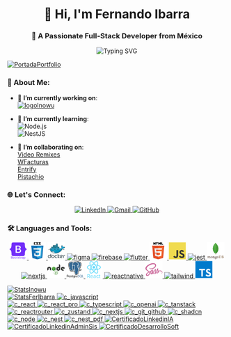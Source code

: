 <h1 align="center">👋 Hi, I'm Fernando Ibarra</h1>
<h3 align="center">🚀 A Passionate Full-Stack Developer from México</h3>

<p align="center">
  <img src="https://readme-typing-svg.herokuapp.com?font=Fira+Code&weight=600&size=24&pause=1000&color=F75C7E&center=true&vCenter=true&width=500&lines=Full-Stack+Developer;Open-Source+Enthusiast;Passionate+About+Tech+%26+Innovation" alt="Typing SVG" />
</p>

<a href="https://www.linkedin.com/in/feribarra1" target="_blank" rel="noreferrer"> <img src="https://i.imgur.com/qBeHqYl.png" alt="PortadaPortfolio" /> </a> <br/>

### 🌟 About Me:
- 🔭 **I’m currently working on**:  
  <a href="https://inowu.dev/" target="_blank" rel="noreferrer"> <img src="https://i.imgur.com/GI6sAoD.png" alt="logoInowu" /> </a>

- 🌱 **I’m currently learning**:  
  ![Node.js](https://img.shields.io/badge/-Node.js-339933?logo=node.js&logoColor=white&style=flat)  
  ![NestJS](https://img.shields.io/badge/-NestJS-E0234E?logo=nestjs&logoColor=white&style=flat)

- 👯 **I’m collaborating on**:  
  [Video Remixes](https://videoremixes.netlify.app/trends)  
  [WFacturas](https://wfacturas.com/folios)  
  [Entrify](https://www.entrify.mx/)  
  [Pistachio](https://www.pistachio.fi/)
  
### 🌐 Let's Connect:
<p align="center">
  <a href="https://www.linkedin.com/in/feribarra1/" target="_blank">
    <img src="https://img.shields.io/badge/LinkedIn-0077B5?logo=linkedin&logoColor=white&style=for-the-badge" alt="LinkedIn" />
  </a>
  <a href="mailto:Fernandooibarra@gmail.com" target="_blank">
    <img src="https://img.shields.io/badge/Gmail-D14836?logo=gmail&logoColor=white&style=for-the-badge" alt="Gmail" />
  </a>
  <a href="https://github.com/FeribarraInowu" target="_blank">
    <img src="https://img.shields.io/badge/GitHub-181717?logo=github&logoColor=white&style=for-the-badge" alt="GitHub" />
  </a>
</p>

### 🛠️ Languages and Tools:
<p align="center"> <a href="https://getbootstrap.com" target="_blank" rel="noreferrer"> <img src="https://raw.githubusercontent.com/devicons/devicon/master/icons/bootstrap/bootstrap-plain-wordmark.svg" alt="bootstrap" width="40" height="40"/> </a> <a href="https://www.w3schools.com/css/" target="_blank" rel="noreferrer"> <img src="https://raw.githubusercontent.com/devicons/devicon/master/icons/css3/css3-original-wordmark.svg" alt="css3" width="40" height="40"/> </a> <a href="https://www.docker.com/" target="_blank" rel="noreferrer"> <img src="https://raw.githubusercontent.com/devicons/devicon/master/icons/docker/docker-original-wordmark.svg" alt="docker" width="40" height="40"/> </a> <a href="https://www.figma.com/" target="_blank" rel="noreferrer"> <img src="https://www.vectorlogo.zone/logos/figma/figma-icon.svg" alt="figma" width="40" height="40"/> </a> <a href="https://firebase.google.com/" target="_blank" rel="noreferrer"> <img src="https://www.vectorlogo.zone/logos/firebase/firebase-icon.svg" alt="firebase" width="40" height="40"/> </a> <a href="https://flutter.dev" target="_blank" rel="noreferrer"> <img src="https://www.vectorlogo.zone/logos/flutterio/flutterio-icon.svg" alt="flutter" width="40" height="40"/> </a> <a href="https://www.w3.org/html/" target="_blank" rel="noreferrer"> <img src="https://raw.githubusercontent.com/devicons/devicon/master/icons/html5/html5-original-wordmark.svg" alt="html5" width="40" height="40"/> </a> <a href="https://developer.mozilla.org/en-US/docs/Web/JavaScript" target="_blank" rel="noreferrer"> <img src="https://raw.githubusercontent.com/devicons/devicon/master/icons/javascript/javascript-original.svg" alt="javascript" width="40" height="40"/> </a> <a href="https://jestjs.io" target="_blank" rel="noreferrer"> <img src="https://www.vectorlogo.zone/logos/jestjsio/jestjsio-icon.svg" alt="jest" width="40" height="40"/> </a> <a href="https://www.mongodb.com/" target="_blank" rel="noreferrer"> <img src="https://raw.githubusercontent.com/devicons/devicon/master/icons/mongodb/mongodb-original-wordmark.svg" alt="mongodb" width="40" height="40"/> </a> <a href="https://nextjs.org/" target="_blank" rel="noreferrer"> <img src="https://cdn.worldvectorlogo.com/logos/nextjs-2.svg" alt="nextjs" width="40" height="40"/> </a> <a href="https://nodejs.org" target="_blank" rel="noreferrer"> <img src="https://raw.githubusercontent.com/devicons/devicon/master/icons/nodejs/nodejs-original-wordmark.svg" alt="nodejs" width="40" height="40"/> </a> <a href="https://www.postgresql.org" target="_blank" rel="noreferrer"> <img src="https://raw.githubusercontent.com/devicons/devicon/master/icons/postgresql/postgresql-original-wordmark.svg" alt="postgresql" width="40" height="40"/> </a> <a href="https://reactjs.org/" target="_blank" rel="noreferrer"> <img src="https://raw.githubusercontent.com/devicons/devicon/master/icons/react/react-original-wordmark.svg" alt="react" width="40" height="40"/> </a> <a href="https://reactnative.dev/" target="_blank" rel="noreferrer"> <img src="https://reactnative.dev/img/header_logo.svg" alt="reactnative" width="40" height="40"/> </a> <a href="https://sass-lang.com" target="_blank" rel="noreferrer"> <img src="https://raw.githubusercontent.com/devicons/devicon/master/icons/sass/sass-original.svg" alt="sass" width="40" height="40"/> </a> <a href="https://tailwindcss.com/" target="_blank" rel="noreferrer"> <img src="https://www.vectorlogo.zone/logos/tailwindcss/tailwindcss-icon.svg" alt="tailwind" width="40" height="40"/> </a> <a href="https://www.typescriptlang.org/" target="_blank" rel="noreferrer"> <img src="https://raw.githubusercontent.com/devicons/devicon/master/icons/typescript/typescript-original.svg" alt="typescript" width="40" height="40"/> </a> </p>

<a href="https://www.github.com/FeribarraInowu" target="_blank" rel="noreferrer"> <img src="https://i.imgur.com/0Q0wNuB.png" alt="StatsInowu" /> </a> <br/>
<a href="https://www.github.com/Feribarra1" target="_blank" rel="noreferrer"> <img src="https://i.imgur.com/yhteFf2.png" alt="StatsFerIbarra" /> </a>
<a href="https://cursos.devtalles.com/certificates/0ukjpjpu3m" target="_blank" rel="noreferrer"> <img src="https://i.imgur.com/G0ct8M7.jpeg" alt="c_javascript" /> </a> <br/>
<a href="https://cursos.devtalles.com/certificates/1tufqctqtl" target="_blank" rel="noreferrer"> <img src="https://i.imgur.com/uOyBwvP.jpeg" alt="c_react" /> </a>
<a href="https://cursos.devtalles.com/certificates/6pal3nwfr8" target="_blank" rel="noreferrer"> <img src="https://i.imgur.com/WzpvI6C.jpeg" alt="c_react_pro" /> </a>
<a href="https://cursos.devtalles.com/certificates/hbll5frkg7" target="_blank" rel="noreferrer"> <img src="https://i.imgur.com/DgrWi3k.jpeg" alt="c_typescript" /> </a>
<a href="https://cursos.devtalles.com/certificates/hmg7rnngij" target="_blank" rel="noreferrer"> <img src="https://i.imgur.com/vbdUQvc.jpeg" alt="c_openai" /> </a>
<a href="https://cursos.devtalles.com/certificates/irg3nsjnzj" target="_blank" rel="noreferrer"> <img src="https://i.imgur.com/3OZvkWV.jpeg" alt="c_tanstack" /> </a>
<a href="https://cursos.devtalles.com/certificates/etbadnszea" target="_blank" rel="noreferrer"> <img src="https://i.imgur.com/kHXedJz.jpeg" alt="c_reactrouter" /> </a>
<a href="https://cursos.devtalles.com/certificates/igzbv9zjly" target="_blank" rel="noreferrer"> <img src="https://i.imgur.com/dF9hMUJ.jpeg" alt="c_zustand" /> </a>
<a href="https://cursos.devtalles.com/certificates/f5vsw3jrvt" target="_blank" rel="noreferrer"> <img src="https://i.imgur.com/xKye8go.jpeg" alt="c_nextjs" /> </a>
<a href="https://cursos.devtalles.com/certificates/60yhalceu6" target="_blank" rel="noreferrer"> <img src="https://i.imgur.com/1TU18ZR.jpeg" alt="c_git_github" /> </a>
<a href="https://cursos.devtalles.com/certificates/ymsslzknzy" target="_blank" rel="noreferrer"> <img src="https://i.imgur.com/eYqQVQG.jpeg" alt="c_shadcn" /> </a>
<a href="https://cursos.devtalles.com/certificates/epjl1mza9y" target="_blank" rel="noreferrer"> <img src="https://i.imgur.com/94HoX2o.jpeg" alt="c_node" /> </a>
<a href="https://cursos.devtalles.com/certificates/bcdvt6t2hd" target="_blank" rel="noreferrer"> <img src="https://i.imgur.com/ylYZO0S.jpeg" alt="c_nest" /> </a>
<a href="https://cursos.devtalles.com/certificates/a6dki5q26m" target="_blank" rel="noreferrer"> <img src="https://i.imgur.com/OadreRP.jpeg" alt="c_nest_pdf" /> </a>
<a href="https://www.linkedin.com/learning/certificates/557f513e7ac29edaff10120c047fcaa20e14f49ad5cb22ada78fb992a133c298" target="_blank" rel="noreferrer"> <img src="https://i.imgur.com/KZfZAxN.jpeg" alt="CertificadoLinkedinIA" /> </a>
<a href="https://www.linkedin.com/learning/certificates/6102dccfffdf2a7957f2b873e9b085e337a12fb2e79240241ce644d998838a5d?trk=share_certificate" target="_blank" rel="noreferrer"> <img src="https://i.imgur.com/j6bKiCz.jpeg" alt="CertificadoLinkedinAdminSis" /> </a>
<a href="https://www.linkedin.com/learning/certificates/099ea9806183134afcfa1ba686fc97525ac1e387ae7838aee28dd6db7fa5d48a?trk=share_certificate" target="_blank" rel="noreferrer"> <img src="https://i.imgur.com/Ey2UJyU.jpeg" alt="CertificadoDesarrolloSoft" /> </a>
